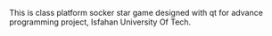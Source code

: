 This is class platform socker star game designed with qt for advance programming project, Isfahan University Of Tech.
